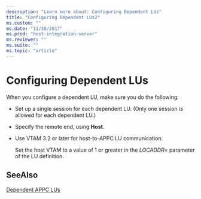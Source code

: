 ```yaml
---
description: "Learn more about: Configuring Dependent LUs"
title: "Configuring Dependent LUs2"
ms.custom: ""
ms.date: "11/30/2017"
ms.prod: "host-integration-server"
ms.reviewer: ""
ms.suite: ""
ms.topic: "article"
---
```

# Configuring Dependent LUs
When you configure a dependent LU, make sure you do the following:  
  
- Set up a single session for each dependent LU. (Only one session is allowed for each dependent LU.)  
  
- Specify the remote end, using **Host**.  
  
- Use VTAM 3.2 or later for host-to-APPC LU communication.  
  
  Set the host VTAM to a value of 1 or greater in the *LOCADDR*= parameter of the LU definition.  
  
## SeeAlso  
 [Dependent APPC LUs](../core/dependent-appc-lus1.md)
